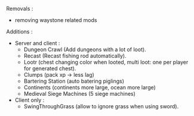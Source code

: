 Removals :

- removing waystone related mods

Additions :

- Server and client :
    - Dungeon Crawl (Add dungeons with a lot of loot).
    - Recast (Recast fishing rod automatically).
    - Lootr (chest changing color when looted, multi loot: one per player for generated chest).
    - Clumps (pack xp -> less lag)
    - Bartering Station (auto batering piglings)
    - Continents (continents more large, ocean more large)
    - Medieval Siege Machines (5 siege machines)
- Client only :
    - SwingThroughGrass (allow to ignore grass when using sword).
